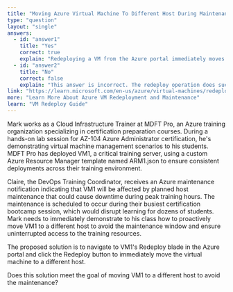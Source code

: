 ```yaml
---
title: "Moving Azure Virtual Machine To Different Host During Maintenance"
type: "question"
layout: "single"
answers:
  - id: "answer1"
    title: "Yes"
    correct: true
    explain: "Redeploying a VM from the Azure portal immediately moves it to a different physical host. This is the correct solution for avoiding scheduled maintenance on the current host."
  - id: "answer2"
    title: "No"
    correct: false
    explain: "This answer is incorrect. The redeploy operation does successfully move the VM to a different host, which accomplishes the stated goal of avoiding maintenance on the current host."
link: "https://learn.microsoft.com/en-us/azure/virtual-machines/redeploy-to-new-node"
more: "Learn More About Azure VM Redeployment and Maintenance"
learn: "VM Redeploy Guide"
---
```


Mark works as a Cloud Infrastructure Trainer at MDFT Pro, an Azure training organization specializing in certification preparation courses. During a hands-on lab session for AZ-104 Azure Administrator certification, he's demonstrating virtual machine management scenarios to his students. MDFT Pro has deployed VM1, a critical training server, using a custom Azure Resource Manager template named ARM1.json to ensure consistent deployments across their training environment. 

Claire, the DevOps Training Coordinator, receives an Azure maintenance notification indicating that VM1 will be affected by planned host maintenance that could cause downtime during peak training hours. The maintenance is scheduled to occur during their busiest certification bootcamp session, which would disrupt learning for dozens of students. Mark needs to immediately demonstrate to his class how to proactively move VM1 to a different host to avoid the maintenance window and ensure uninterrupted access to the training resources.

The proposed solution is to navigate to VM1's Redeploy blade in the Azure portal and click the Redeploy button to immediately move the virtual machine to a different host.

Does this solution meet the goal of moving VM1 to a different host to avoid the maintenance?